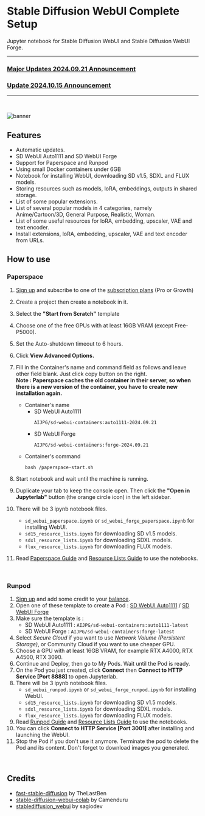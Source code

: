 # Stable Diffusion WebUI Complete Setup  
Jupyter notebook for Stable Diffusion WebUI and Stable Diffusion WebUI Forge.

***

### [Major Updates 2024.09.21 Announcement](https://github.com/AIJPG/sd-webui-complete-setup/discussions/15)  
### [Update 2024.10.15 Announcement](https://github.com/AIJPG/sd-webui-complete-setup/discussions/)  

***



<br>

![banner](https://github.com/user-attachments/assets/250bf979-d02f-4021-8ea3-4b31bf415514)

## Features  
* Automatic updates.
* SD WebUI Auto1111 and SD WebUI Forge
* Support for Paperspace and Runpod
* Using small Docker containers under 6GB
* Notebook for installing WebUI, downloading SD v1.5, SDXL and FLUX models.
* Storing resources such as models, loRA, embeddings, outputs in shared storage.
* List of some popular extensions.
* List of several popular models in 4 categories, namely Anime/Cartoon/3D, General Purpose, Realistic, Woman.
* List of some useful resources for loRA, embedding, upscaler, VAE and text encoder.
* Install extensions, loRA, embedding, upscaler, VAE and text encoder from URLs.

## How to use  
### Paperspace  
1. [Sign up](https://console.paperspace.com/signup) and subscribe to one of the [subscription plans](https://www.paperspace.com/gradient/pricing) (Pro or Growth)
2. Create a project then create a notebook in it.
3. Select the **"Start from Scratch"** template
4. Choose one of the free GPUs with at least 16GB VRAM (except Free-P5000).
5. Set the Auto-shutdown timeout to 6 hours.
6. Click **View Advanced Options.**
7. Fill in the Container's name and command field as follows and leave other field blank. Just click copy button on the right.  
   **Note : Paperspace caches the old container in their server, so when there is a new version of the container, you have to create new installation again.**
   * Container's name
     * SD WebUI Auto1111
       ```
       AIJPG/sd-webui-containers:auto1111-2024.09.21
       ```
     * SD WebUI Forge
       ```
       AIJPG/sd-webui-containers:forge-2024.09.21
       ```
   * Container's command
     ```
     bash /paperspace-start.sh
     ```
   
8. Start notebook and wait until the machine is running.
9. Duplicate your tab to keep the console open. Then click the **"Open in Jupyterlab"** button (the orange circle icon) in the left sidebar.
10. There will be 3 ipynb notebook files.
    * `sd_webui_paperspace.ipynb` or `sd_webui_forge_paperspace.ipynb` for installing WebUI.
    * `sd15_resource_lists.ipynb` for downloading SD v1.5 models.
    * `sdxl_resource_lists.ipynb` for downloading SDXL models.
    * `flux_resource_lists.ipynb` for downloading FLUX models.
11. Read [Paperspace Guide](https://github.com/AIJPG/sd-webui-complete-setup/wiki/Paperspace-Guide) and [Resource Lists Guide](https://github.com/AIJPG/sd-webui-complete-setup/wiki/Resource-Lists-Guide) to use the notebooks.

<br>

### Runpod  
1. [Sign up](https://runpod.io?ref=synjcfeg) and add some credit to your [balance](https://www.runpod.io/console/user/billing).
2. Open one of these template to create a Pod : [SD WebUI Auto1111](https://runpod.io/console/deploy?template=38adx50leu&ref=synjcfeg) / [SD WebUI Forge](https://runpod.io/console/deploy?template=kwef1wl832&ref=synjcfeg)
3. Make sure the template is : 
   * SD WebUI Auto1111 : `AIJPG/sd-webui-containers:auto1111-latest`
   * SD WebUI Forge : `AIJPG/sd-webui-containers:forge-latest`
4. Select _Secure Cloud_ if you want to use _Network Volume (Persistent Storage)_, or Community Cloud if you want to use cheaper GPU.
5. Choose a GPU with at least 16GB VRAM, for example RTX A4000, RTX A4500, RTX 3090.
6. Continue and Deploy, then go to My Pods. Wait until the Pod is ready.
7. On the Pod you just created, click **Connect** then **Connect to HTTP Service [Port 8888]** to open Jupyterlab.
8. There will be 3 ipynb notebook files.
   * `sd_webui_runpod.ipynb` or `sd_webui_forge_runpod.ipynb` for installing WebUI.
   * `sd15_resource_lists.ipynb` for downloading SD v1.5 models.
   * `sdxl_resource_lists.ipynb` for downloading SDXL models.
   * `flux_resource_lists.ipynb` for downloading FLUX models.
9. Read [Runpod Guide](https://github.com/AIJPG/sd-webui-complete-setup/wiki/Runpod-Guide) and [Resource Lists Guide](https://github.com/AIJPG/sd-webui-complete-setup/wiki/Resource-Lists-Guide) to use the notebooks.
10. You can click **Connect to HTTP Service [Port 3001]** after installing and launching the WebUI.
11. Stop the Pod if you don't use it anymore. Terminate the pod to delete the Pod and its content. Don't forget to download images you generated.

<br>

## Credits
* [fast-stable-diffusion](https://github.com/TheLastBen/fast-stable-diffusion) by TheLastBen
* [stable-diffusion-webui-colab](https://github.com/camenduru/stable-diffusion-webui-colab) by Camenduru
* [stablediffusion_webui](https://github.com/sagiodev/stablediffusion_webui) by sagiodev
